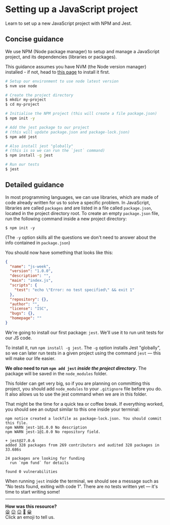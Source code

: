 # Setting up a JavaScript project

Learn to set up a new JavaScript project with NPM and Jest.

## Concise guidance

We use NPM (Node package manager) to setup and manage a JavaScript project, and its dependencies (libraries or packages).

This guidance assumes you have NVM (the Node version manager) installed - if not, head to [this page](../bites/01_running_javascript.md) to install it first.

```bash
# Setup our environment to use node latest version
$ nvm use node

# Create the project directory
$ mkdir my-project
$ cd my-project

# Initialise the NPM project (this will create a file package.json)
$ npm init -y

# Add the jest package to our project
# (this will update package.json and package-lock.json)
$ npm add jest

# Also install jest "globally"
# (this is so we can run the `jest` command)
$ npm install -g jest

# Run our tests
$ jest
```

## Detailed guidance

In most programming languages, we can use libraries, which are made of code already written for us to solve a specific problem. In JavaScript, libraries are called `packages` and are listed in a file called `package.json`, located in the project directory root. To create an empty `package.json` file, run the following command inside a new project directory:

```
$ npm init -y
```

(The `-y` option skills all the questions we don't need to answer about the info contained in `package.json`)

You should now have something that looks like this:

```json
{
  "name": "js-week",
  "version": "1.0.0",
  "description": "",
  "main": "index.js",
  "scripts": {
    "test": "echo \"Error: no test specified\" && exit 1"
  },
  "repository": {},
  "author": "",
  "license": "ISC",
  "bugs": {},
  "homepage": ""
}
```

We're going to install our first package: `jest`. We'll use it to run unit tests for our JS code.

To install it, run `npm install -g jest`. The `-g` option installs Jest "globally", so we can later run tests in a given project using the command `jest` — this will make our life easier.

**We _also_ need to run `npm add jest` _inside the project directory_.** The package will be saved in the `node_modules` folder.

This folder can get very big, so if you are planning on committing this project, you should add `node_modules` to your `.gitignore` file before you do. It also allows us to use the jest command when we are in this folder.

That might be the time for a quick tea or coffee break. If everything worked, you should see an output similar to this one inside your terminal:

```
npm notice created a lockfile as package-lock.json. You should commit this file.
npm WARN jest-1@1.0.0 No description
npm WARN jest-1@1.0.0 No repository field.

+ jest@27.0.6
added 328 packages from 269 contributors and audited 328 packages in 33.686s

24 packages are looking for funding
  run `npm fund` for details

found 0 vulnerabilities
```

When running `jest` inside the terminal, we should see a message such as "No tests found, exiting with code 1". There are no tests written yet — it's time to start writing some!

<!-- BEGIN GENERATED SECTION DO NOT EDIT -->

---

**How was this resource?**  
[😫](https://airtable.com/shrUJ3t7KLMqVRFKR?prefill_Repository=makersacademy%2Fjavascript-fundamentals&prefill_File=pills%2Fsetting_up_project.md&prefill_Sentiment=😫) [😕](https://airtable.com/shrUJ3t7KLMqVRFKR?prefill_Repository=makersacademy%2Fjavascript-fundamentals&prefill_File=pills%2Fsetting_up_project.md&prefill_Sentiment=😕) [😐](https://airtable.com/shrUJ3t7KLMqVRFKR?prefill_Repository=makersacademy%2Fjavascript-fundamentals&prefill_File=pills%2Fsetting_up_project.md&prefill_Sentiment=😐) [🙂](https://airtable.com/shrUJ3t7KLMqVRFKR?prefill_Repository=makersacademy%2Fjavascript-fundamentals&prefill_File=pills%2Fsetting_up_project.md&prefill_Sentiment=🙂) [😀](https://airtable.com/shrUJ3t7KLMqVRFKR?prefill_Repository=makersacademy%2Fjavascript-fundamentals&prefill_File=pills%2Fsetting_up_project.md&prefill_Sentiment=😀)  
Click an emoji to tell us.

<!-- END GENERATED SECTION DO NOT EDIT -->
